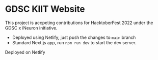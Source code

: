 # GDSC KIIT Website

This project is accpeting contributions for HacktoberFest 2022 under the GDSC x iNeuron initiative.

- Deployed using Netlify, just push the changes to `main` branch
- Standard Next.js app, run `npm run dev` to start the dev server.

Deployed on Netlify
